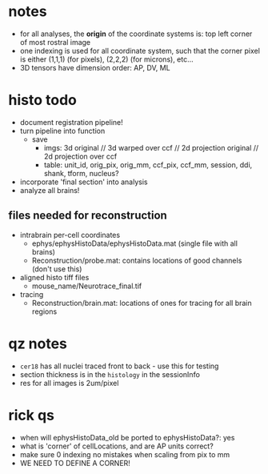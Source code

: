 # notes
- for all analyses, the **origin** of the coordinate systems is: top left corner of most rostral image
- one indexing is used for all coordinate system, such that the corner pixel is either (1,1,1) (for pixels), (2,2,2) (for microns), etc...
- 3D tensors have dimension order: AP, DV, ML

# histo todo
- document registration pipeline!
- turn pipeline into function
  - save
    - imgs: 3d original // 3d warped over ccf // 2d projection original // 2d projection over ccf
    - table: unit_id, orig_pix, orig_mm, ccf_pix, ccf_mm, session, ddi, shank, tform, nucleus?
- incorporate 'final section' into analysis
- analyze all brains!

## files needed for reconstruction
- intrabrain per-cell coordinates
  - ephys/ephysHistoData/ephysHistoData.mat (single file with all brains)
  - Reconstruction/probe.mat: contains locations of good channels (don't use this)
- aligned histo tiff files
  - mouse_name/Neurotrace_final.tif
- tracing
  - Reconstruction/brain.mat: locations of ones for tracing for all brain regions

# qz notes
- `cer18` has all nuclei traced front to back - use this for testing
- section thickness is in the `histology` in the sessionInfo
- res for all images is 2um/pixel

# rick qs
- when will ephysHistoData_old be ported to ephysHistoData?: yes
- what is 'corner' of cellLocations, and are AP units correct?
- make sure 0 indexing no mistakes when scaling from pix to mm
- WE NEED TO DEFINE A CORNER!
